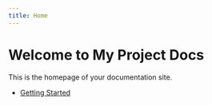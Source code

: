 ```yaml
---
title: Home
---
```


# Welcome to My Project Docs

This is the homepage of your documentation site.

- [Getting Started](1_DataPreProcessing.md)